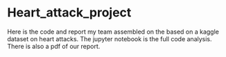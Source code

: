 # Heart_attack_project

Here is the code and report my team assembled on the based on a kaggle dataset on heart attacks. The jupyter notebook is the full code analysis. There is also a pdf of our report. 

